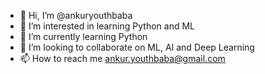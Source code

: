 - 👋 Hi, I’m @ankuryouthbaba
- 👀 I’m interested in learning Python and ML
- 🌱 I’m currently learning Python
- 💞️ I’m looking to collaborate on ML, AI and Deep Learning
- 📫 How to reach me ankur.youthbaba@gmail.com

<!---
ankuryouthbaba/ankuryouthbaba is a ✨ special ✨ repository because its `README.md` (this file) appears on your GitHub profile.
You can click the Preview link to take a look at your changes.
--->
